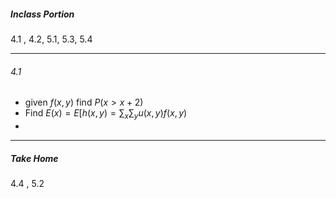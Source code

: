 ##### Inclass Portion

4.1 , 4.2, 5.1, 5.3, 5.4

---

###### 4.1
* given $f(x,y)$ find $P(x > x+2 )$
* Find $E(x) = E[h(x,y) = \sum_x \sum_y u(x,y)f(x,y)$
*  

---

##### Take Home

4.4 , 5.2